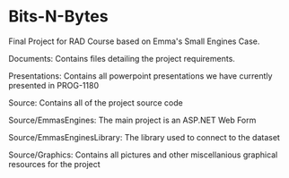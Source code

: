 # Bits-N-Bytes
Final Project for RAD Course based on Emma's Small Engines Case.

Documents:
  Contains files detailing the project requirements.

Presentations:
  Contains all powerpoint presentations we have currently presented in PROG-1180

Source:
  Contains all of the project source code

Source/EmmasEngines:
  The main project is an ASP.NET Web Form
  
Source/EmmasEnginesLibrary:
  The library used to connect to the dataset

Source/Graphics:
  Contains all pictures and other miscellanious graphical resources for the project
